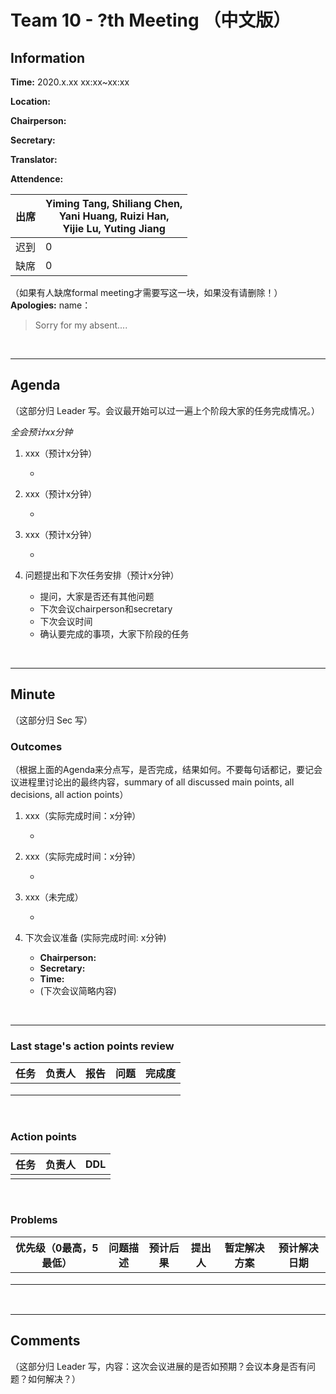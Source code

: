 # Team 10 - ?th Meeting （中文版）


## Information

**Time:** 2020.x.xx xx:xx~xx:xx

**Location:** 

**Chairperson:**

**Secretary:**

**Translator:**

**Attendence:**

| **出席** | **Yiming Tang, Shiliang Chen, <br>Yani Huang, Ruizi Han, <br>Yijie Lu, Yuting Jiang** |
| -------- | ------------------------------------------------------------ |
| 迟到     | 0                                                            |
| 缺席     | 0                                                            |

（如果有人缺席formal meeting才需要写这一块，如果没有请删除！）
**Apologies:**
name：

> Sorry for my absent....

<br>

------

## Agenda

（这部分归 Leader 写。会议最开始可以过一遍上个阶段大家的任务完成情况。）

*全会预计xx分钟*

1. xxx（预计x分钟）

	- 
2. xxx（预计x分钟）

	- 
3. xxx（预计x分钟）

	- 
4. 问题提出和下次任务安排（预计x分钟）
	- 提问，大家是否还有其他问题
	- 下次会议chairperson和secretary
	- 下次会议时间
	- 确认要完成的事项，大家下阶段的任务

<br>

------


## Minute

（这部分归 Sec 写）

### Outcomes

（根据上面的Agenda来分点写，是否完成，结果如何。不要每句话都记，要记会议进程里讨论出的最终内容，summary of all discussed main points, all decisions, all action points）

1. xxx（实际完成时间：x分钟）

	- 
2. xxx（实际完成时间：x分钟）

	- 
3. xxx（未完成）

	- 
4. 下次会议准备 (实际完成时间: x分钟)
	- **Chairperson:** 
	- **Secretary:** 
	- **Time:** 
	- (下次会议简略内容)

<br>

-------


### Last stage's action points review

| **任务** | **负责人** | **报告** | **问题** | **完成度** |
| -------- | --------- | -------- | -------- | ---------- |
|          |            |          |          |            |
|          |            |          |          |            |
|          |            |          |          |            |

<br>


### Action points 

| **任务** | **负责人** | **DDL** |
| -------- | ---------- | ------- |
|          |            |         |


<br>

### Problems

| **优先级（0最高，5最低）** | **问题描述** | **预计后果** | **提出人** | **暂定解决方案** | **预计解决日期** |
| -------------------------- | ------------ | ------------ | ---------- | ---------------- | ---------------- |
|                            |              |              |            |                  |                  |
|                            |              |              |            |                  |                  |
|                            |              |              |            |                  |                  |

<br>

-------


## Comments

（这部分归 Leader 写，内容：这次会议进展的是否如预期？会议本身是否有问题？如何解决？）



